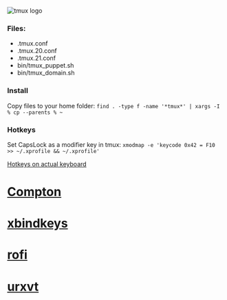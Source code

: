 ![tmux logo](https://tmux.github.io/logo.png)

### Files:
- .tmux.conf
- .tmux.20.conf
- .tmux.21.conf
- bin/tmux_puppet.sh
- bin/tmux_domain.sh

### Install
Copy files to your home folder:
```find . -type f -name '*tmux*' | xargs -I % cp --parents % ~```

### Hotkeys
Set CapsLock as a modifier key in tmux:
```xmodmap -e 'keycode 0x42 = F10 >> ~/.xprofile && ~/.xprofile'```

[Hotkeys on actual keyboard](https://globalundo.github.io/ShortcutMapper/#tmux)

# [Compton](https://github.com/chjj/compton)
# [xbindkeys](http://git.savannah.gnu.org/cgit/xbindkeys.git/)
# [rofi](https://github.com/DaveDavenport/rofi)
# [urxvt](https://github.com/exg/rxvt-unicode)

